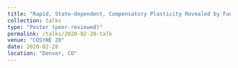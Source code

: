 ```yaml
---
title: "Rapid, State-dependent, Compensatory Plasticity Revealed by Functional Connectivity Dynamics in vivo"
collection: talks
type: "Poster (peer-reviewed)"
permalink: /talks/2020-02-28-talk
venue: "COSYNE 20"
date: 2020-02-28
location: "Denver, CO"
---
```

